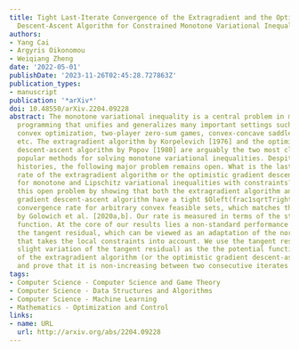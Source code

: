 ```yaml
---
title: Tight Last-Iterate Convergence of the Extragradient and the Optimistic Gradient
  Descent-Ascent Algorithm for Constrained Monotone Variational Inequalities
authors:
- Yang Cai
- Argyris Oikonomou
- Weiqiang Zheng
date: '2022-05-01'
publishDate: '2023-11-26T02:45:28.727863Z'
publication_types:
- manuscript
publication: '*arXiv*'
doi: 10.48550/arXiv.2204.09228
abstract: The monotone variational inequality is a central problem in mathematical
  programming that unifies and generalizes many important settings such as smooth
  convex optimization, two-player zero-sum games, convex-concave saddle point problems,
  etc. The extragradient algorithm by Korpelevich [1976] and the optimistic gradient
  descent-ascent algorithm by Popov [1980] are arguably the two most classical and
  popular methods for solving monotone variational inequalities. Despite their long
  histories, the following major problem remains open. What is the last-iterate convergence
  rate of the extragradient algorithm or the optimistic gradient descent-ascent algorithm
  for monotone and Lipschitz variational inequalities with constraints? We resolve
  this open problem by showing that both the extragradient algorithm and the optimistic
  gradient descent-ascent algorithm have a tight $Oleft(frac1sqrtTright)$ last-iterate
  convergence rate for arbitrary convex feasible sets, which matches the lower bound
  by Golowich et al. [2020a,b]. Our rate is measured in terms of the standard gap
  function. At the core of our results lies a non-standard performance measure --
  the tangent residual, which can be viewed as an adaptation of the norm of the operator
  that takes the local constraints into account. We use the tangent residual (or a
  slight variation of the tangent residual) as the the potential function in our analysis
  of the extragradient algorithm (or the optimistic gradient descent-ascent algorithm)
  and prove that it is non-increasing between two consecutive iterates.
tags:
- Computer Science - Computer Science and Game Theory
- Computer Science - Data Structures and Algorithms
- Computer Science - Machine Learning
- Mathematics - Optimization and Control
links:
- name: URL
  url: http://arxiv.org/abs/2204.09228
---
```

